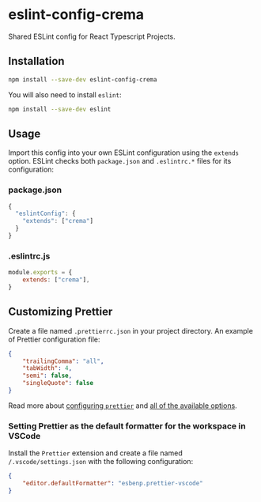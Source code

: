 # eslint-config-crema

Shared ESLint config for React Typescript Projects.

## Installation

```sh
npm install --save-dev eslint-config-crema
```

You will also need to install `eslint`:

```sh
npm install --save-dev eslint
```

## Usage

Import this config into your own ESLint configuration using the `extends` option. ESLint checks both `package.json` and `.eslintrc.*` files for its configuration:

### package.json

```js
{
  "eslintConfig": {
    "extends": ["crema"]
  }
}
```

### .eslintrc.js

```js
module.exports = {
    extends: ["crema"],
}
```

## Customizing Prettier

Create a file named `.prettierrc.json` in your project directory. An example of Prettier configuration file:

```json
{
    "trailingComma": "all",
    "tabWidth": 4,
    "semi": false,
    "singleQuote": false
}
```

Read more about [configuring `prettier`](https://prettier.io/docs/en/configuration.html) and [all of the available options](https://prettier.io/docs/en/options.html).

### Setting Prettier as the default formatter for the workspace in VSCode

Install the `Prettier` extension and create a file named `/.vscode/settings.json` with the following configuration:

```json
{
    "editor.defaultFormatter": "esbenp.prettier-vscode"
}
```
